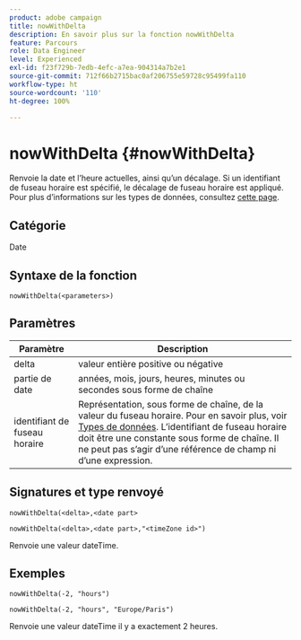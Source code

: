 ```yaml
---
product: adobe campaign
title: nowWithDelta
description: En savoir plus sur la fonction nowWithDelta
feature: Parcours
role: Data Engineer
level: Experienced
exl-id: f23f729b-7edb-4efc-a7ea-904314a7b2e1
source-git-commit: 712f66b2715bac0af206755e59728c95499fa110
workflow-type: ht
source-wordcount: '110'
ht-degree: 100%

---
```


# nowWithDelta {#nowWithDelta}

Renvoie la date et l’heure actuelles, ainsi qu’un décalage. Si un identifiant de fuseau horaire est spécifié, le décalage de fuseau horaire est appliqué. Pour plus d’informations sur les types de données, consultez [cette page](../expression/data-types.md).

## Catégorie

Date

## Syntaxe de la fonction

`nowWithDelta(<parameters>)`

## Paramètres

| Paramètre | Description |
|--- |--- |
| delta | valeur entière positive ou négative |
| partie de date | années, mois, jours, heures, minutes ou secondes sous forme de chaîne |
| identifiant de fuseau horaire | Représentation, sous forme de chaîne, de la valeur du fuseau horaire. Pour en savoir plus, voir [Types de données](../expression/data-types.md). L’identifiant de fuseau horaire doit être une constante sous forme de chaîne. Il ne peut pas s’agir d’une référence de champ ni d’une expression. |

## Signatures et type renvoyé

`nowWithDelta(<delta>,<date part>`

`nowWithDelta(<delta>,<date part>,"<timeZone id>")`

Renvoie une valeur dateTime.

## Exemples

`nowWithDelta(-2, "hours")`

`nowWithDelta(-2, "hours", "Europe/Paris")`

Renvoie une valeur dateTime il y a exactement 2 heures.
